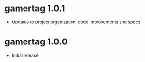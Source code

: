 # gamertag 1.0.1

 * Updates to project organization, code improvements and specs
 
# gamertag 1.0.0

 * Initial release
